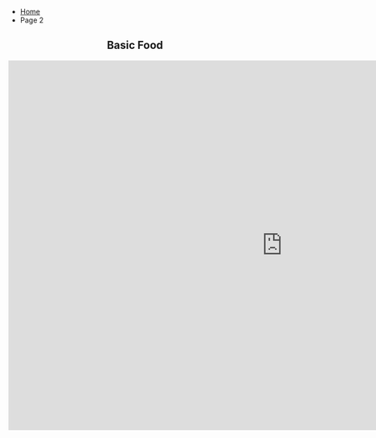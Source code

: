 <ul class="breadcrumb">
  <li><a href="home.html">Home</a></li>
  <li>Page 2</li>
</ul>
<h2 style="text-align:center;">Basic Food</h2>
<iframe src="https://h5p.org/h5p/embed/162270" width="1090" height="736" frameborder="0" allowfullscreen="allowfullscreen"></iframe><script src="https://h5p.org/sites/all/modules/h5p/library/js/h5p-resizer.js" charset="UTF-8"></script>
